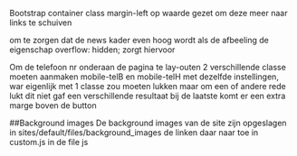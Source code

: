 Bootstrap container class margin-left op waarde gezet om deze meer naar links te schuiven

om te zorgen dat de news kader even hoog wordt als de afbeeling de eigenschap overflow: hidden;
zorgt hiervoor

Om de telefoon nr onderaan de pagina te lay-outen 2 verschillende classe moeten aanmaken mobile-telB en mobile-telH
met dezelfde instellingen, war eigenlijk met 1 classe zou moeten lukken maar om een of andere rede lukt dit niet
gaf een verschillende resultaat bij de laatste komt er een extra marge boven de button

##Background images
De background images van de site zijn opgeslagen in sites/default/files/background_images de linken daar naar toe in custom.js
in de file js